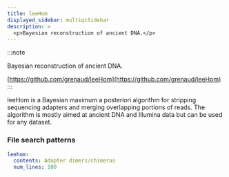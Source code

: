 ```yaml
---
title: leeHom
displayed_sidebar: multiqcSidebar
description: >
  <p>Bayesian reconstruction of ancient DNA.</p>
---
```


<!--
~~~~~ DO NOT EDIT ~~~~~
This file is autogenerated from the MultiQC module python docstring.
Do not edit the markdown, it will be overwritten.

File path for the source of this content: multiqc/modules/leehom/leehom.py
~~~~~~~~~~~~~~~~~~~~~~~
-->

:::note

<p>Bayesian reconstruction of ancient DNA.</p>

[https://github.com/grenaud/leeHom](https://github.com/grenaud/leeHom)
:::

leeHom is a Bayesian maximum a posteriori algorithm for stripping
sequencing adapters and merging overlapping portions of reads.
The algorithm is mostly aimed at ancient DNA and Illumina data but
can be used for any dataset.

### File search patterns

```yaml
leehom:
  contents: Adapter dimers/chimeras
  num_lines: 100
```

